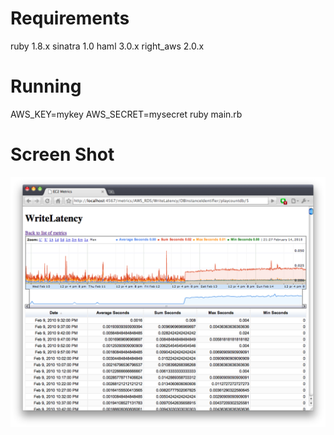 # Requirements
ruby 1.8.x
sinatra 1.0
haml 3.0.x
right_aws 2.0.x

# Running
AWS_KEY=mykey AWS_SECRET=mysecret ruby main.rb

# Screen Shot
![CloudWatcher](http://github.com/podman/cloudwatcher/raw/master/screenshots/cloudwatcher.png)
